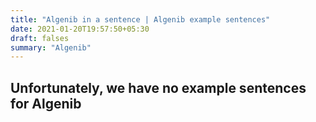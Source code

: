```yaml
---
title: "Algenib in a sentence | Algenib example sentences"
date: 2021-01-20T19:57:50+05:30
draft: falses
summary: "Algenib"
---
```

## Unfortunately, we have no example sentences for Algenib                 
